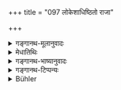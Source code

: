 +++
title = "097 लोकेशाधिष्ठितो राजा"

+++

<details><summary>गङ्गानथ-मूलानुवादः</summary>

The King is possessed by the Lords of the World; no im purity, therefore, has been ordained for him; for the purity and impurity affect mortals and have their origin and end in the worldly regions.—(96).
</details>

<details><summary>मेधातिथिः</summary>

[^२२५]:
     M G 1st ed. DK (4: 951): lokeśaprabhavāpyayam

एतैर् **लोकेशैर् अधिष्ठितो राजा** । नास्य **शौचाशौचम्**, यतो **मर्त्यानां** मनुष्याणाम् आभ्याम् अधिकारः । तयोश् च **प्रभवाप्ययौ** प्रवृत्तिनिवृत्ती **लोकेभ्यः** सकाशान् **मर्त्यानां**, न तु लोकेशानाम् एव ॥ ५.९६ ॥
</details>

<details><summary>गङ्गानथ-भाष्यानुवादः</summary>

The king is possessed by the said Lords of the World; for him there is no purity or impurity; because the effect of these is only upon mortals; and their origin and end proceed from the world; hence they affect mortals, and not the Lords of the World.—(96).
</details>

<details><summary>गङ्गानथ-टिप्पन्यः</summary>

(Verse 97 of others.)

Buhler wrongly attributes to Medhātithi the reading
*lokeśaprabhāpyayau*; the reading really adopted by Medhātithi is
*lokebhyaḥ prabhāvāpyayau*.
</details>

<details><summary>Bühler</summary>

097	Because the king is pervaded by those lords of the world, no impurity is ordained for him; for purity and impurity of mortals is caused and removed by (those) lords of the world.
</details>

